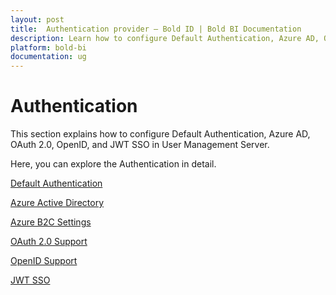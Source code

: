 ```yaml
---
layout: post
title:  Authentication provider – Bold ID | Bold BI Documentation
description: Learn how to configure Default Authentication, Azure AD, OAuth 2.0, OpenID, and JWT SSO in User Management Server.
platform: bold-bi
documentation: ug
---
```


# Authentication

This section explains how to configure Default Authentication, Azure AD, OAuth 2.0, OpenID, and JWT SSO in User Management Server.

Here, you can explore the Authentication in detail.

[Default Authentication](/multi-tenancy/site-administration/authentication/default-authentication/)

[Azure Active Directory](/security-configuration/single-sign-on/azure-active-directory/)

[Azure B2C Settings](/multi-tenancy/site-administration/authentication/azure-b2c-settings/)

[OAuth 2.0 Support](/multi-tenancy/site-administration/authentication/oauth-2.0-support/)

[OpenID Support](/multi-tenancy/site-administration/authentication/openid-settings/)

[JWT SSO](/multi-tenancy/site-administration/authentication/json-web-token/)
